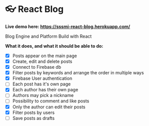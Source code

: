 # 👓 React Blog

**Live demo here: https://sssmi-react-blog.herokuapp.com/**

Blog Engine and Platform Build with React

**What it does, and what it should be able to do:**

* [x] Posts appear on the main page
* [x] Create, edit and delete posts
* [x] Connect to Firebase db
* [x] Filter posts by keywords and arrange the order in multiple ways
* [x] Firebase User authentication
* [ ] Each post has it's own page
* [x] Each author has their own page
* [ ] Authors may pick a nickname
* [ ] Possibility to comment and like posts
* [x] Only the author can edit their posts
* [x] Filter posts by users
* [ ] Save posts as drafts
